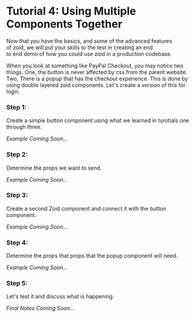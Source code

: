 # Tutorial 4: Using Multiple Components Together

Now that you have the basics, and some of the advanced features<br/>
of zoid, we will put your skills to the test in creating an end<br/>
to end demo of how you could use zoid in a production codebase.

When you look at something like PayPal Checkout, you may notice two things. One, the button is never affected by css from the parent website. Two, There is a popup that has the checkout experience. This is done by using double layered zoid components. Let's create a version of this for login.

### Step 1:

Create a simple button component using what we learned in turotials one through three.

*Example Coming Soon...*

### Step 2:

Determine the props we want to send.

*Example Coming Soon...*

### Step 3:

Create a second Zoid component and connect it with the button component.

*Example Coming Soon...*

### Step 4:

Determine the props that props that the popup component will need.

*Example Coming Soon...*

### Step 5:

Let's test it and discuss what is happening.

*Final Notes Coming Soon...*
